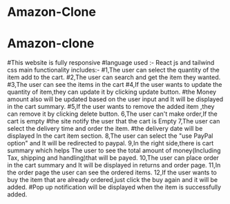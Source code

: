 ﻿# Amazon-Clone
# Amazon-clone
#This website is fully responsive
#language used :- React js and tailwind css
main functionality includes:-
#1,The user can select the quantity of the item add to the cart.
#2,The user can search and get the item they wanted.
#3,The user can see the items in the cart
#4,If the user wants to update the quantity of item,they can update it
by clicking update button.
#the Money amount also will be updated based on the user input and It will be displayed in the cart summary.
#5,If the user wants to remove the added item ,they can remove it by
clicking delete button.
6,The user can't make order,If the cart is empty 
#the site notify the user that the cart is Empty 
7,The user can select the delivery time and order the item.
#the delivery date will be displayed In the cart item section.
8,The user can select the "use PayPal option" and It will be redirected to paypal.
9,In the right side,there is cart summary which helps The user to see
the total amount of money(Including Tax, shipping and handling)that will be payed.
10,The user can place order in the cart summary and It will be displayed in returns and order page.
11,In the order page the user can see the ordered items.
12,If the user wants to buy the item that are already ordered,just click the buy again and it will be added.
#Pop up notification will be displayed when the item is successfully added.

